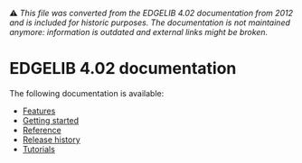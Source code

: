 :warning: _This file was converted from the EDGELIB 4.02 documentation from 2012 and is included for historic purposes. The documentation is not maintained anymore: information is outdated and external links might be broken._

# EDGELIB 4.02 documentation
The following documentation is available:

* [Features](features/README.md)
* [Getting started](getting_started/README.md)
* [Reference](reference/README.md)
* [Release history](release_history/README.md)
* [Tutorials](tutorials/README.md)

